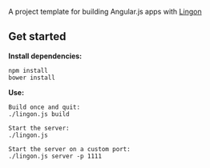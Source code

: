 A project template for building Angular.js apps with [Lingon](https://github.com/jpettersson/lingon)

## Get started

**Install dependencies:**

```
npm install
bower install
```

**Use:**

```
Build once and quit:
./lingon.js build

Start the server: 
./lingon.js

Start the server on a custom port:
./lingon.js server -p 1111
```
